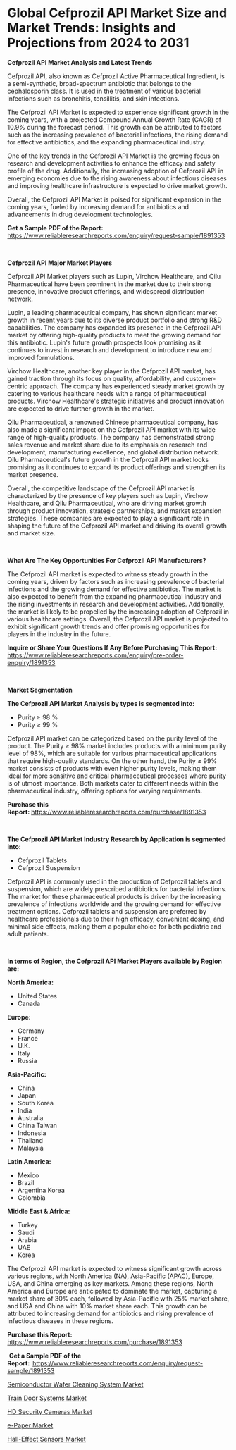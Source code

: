 <p><h1>Global Cefprozil API Market Size and Market Trends: Insights and Projections from 2024 to 2031</h1></p><p><strong>Cefprozil API Market Analysis and Latest Trends</strong></p>
<p><p>Cefprozil API, also known as Cefprozil Active Pharmaceutical Ingredient, is a semi-synthetic, broad-spectrum antibiotic that belongs to the cephalosporin class. It is used in the treatment of various bacterial infections such as bronchitis, tonsillitis, and skin infections.</p><p>The Cefprozil API Market is expected to experience significant growth in the coming years, with a projected Compound Annual Growth Rate (CAGR) of 10.9% during the forecast period. This growth can be attributed to factors such as the increasing prevalence of bacterial infections, the rising demand for effective antibiotics, and the expanding pharmaceutical industry.</p><p>One of the key trends in the Cefprozil API Market is the growing focus on research and development activities to enhance the efficacy and safety profile of the drug. Additionally, the increasing adoption of Cefprozil API in emerging economies due to the rising awareness about infectious diseases and improving healthcare infrastructure is expected to drive market growth.</p><p>Overall, the Cefprozil API Market is poised for significant expansion in the coming years, fueled by increasing demand for antibiotics and advancements in drug development technologies.</p></p>
<p><strong>Get a Sample PDF of the Report:&nbsp;</strong> <a href="https://www.reliableresearchreports.com/enquiry/request-sample/1891353">https://www.reliableresearchreports.com/enquiry/request-sample/1891353</a></p>
<p>&nbsp;</p>
<p><strong>Cefprozil API Major Market Players</strong></p>
<p><p>Cefprozil API Market players such as Lupin, Virchow Healthcare, and Qilu Pharmaceutical have been prominent in the market due to their strong presence, innovative product offerings, and widespread distribution network.</p><p>Lupin, a leading pharmaceutical company, has shown significant market growth in recent years due to its diverse product portfolio and strong R&D capabilities. The company has expanded its presence in the Cefprozil API market by offering high-quality products to meet the growing demand for this antibiotic. Lupin's future growth prospects look promising as it continues to invest in research and development to introduce new and improved formulations.</p><p>Virchow Healthcare, another key player in the Cefprozil API market, has gained traction through its focus on quality, affordability, and customer-centric approach. The company has experienced steady market growth by catering to various healthcare needs with a range of pharmaceutical products. Virchow Healthcare's strategic initiatives and product innovation are expected to drive further growth in the market.</p><p>Qilu Pharmaceutical, a renowned Chinese pharmaceutical company, has also made a significant impact on the Cefprozil API market with its wide range of high-quality products. The company has demonstrated strong sales revenue and market share due to its emphasis on research and development, manufacturing excellence, and global distribution network. Qilu Pharmaceutical's future growth in the Cefprozil API market looks promising as it continues to expand its product offerings and strengthen its market presence.</p><p>Overall, the competitive landscape of the Cefprozil API market is characterized by the presence of key players such as Lupin, Virchow Healthcare, and Qilu Pharmaceutical, who are driving market growth through product innovation, strategic partnerships, and market expansion strategies. These companies are expected to play a significant role in shaping the future of the Cefprozil API market and driving its overall growth and market size.</p></p>
<p>&nbsp;</p>
<p><strong>What Are The Key Opportunities For Cefprozil API Manufacturers?</strong></p>
<p><p>The Cefprozil API market is expected to witness steady growth in the coming years, driven by factors such as increasing prevalence of bacterial infections and the growing demand for effective antibiotics. The market is also expected to benefit from the expanding pharmaceutical industry and the rising investments in research and development activities. Additionally, the market is likely to be propelled by the increasing adoption of Cefprozil in various healthcare settings. Overall, the Cefprozil API market is projected to exhibit significant growth trends and offer promising opportunities for players in the industry in the future.</p></p>
<p><strong>Inquire or Share Your Questions If Any Before Purchasing This Report:</strong> <a href="https://www.reliableresearchreports.com/enquiry/pre-order-enquiry/1891353">https://www.reliableresearchreports.com/enquiry/pre-order-enquiry/1891353</a></p>
<p>&nbsp;</p>
<p><strong>Market Segmentation</strong></p>
<p><strong>The Cefprozil API Market Analysis by types is segmented into:</strong></p>
<p><ul><li>Purity ≥ 98 %</li><li>Purity ≥ 99 %</li></ul></p>
<p><p>Cefprozil API market can be categorized based on the purity level of the product. The Purity ≥ 98% market includes products with a minimum purity level of 98%, which are suitable for various pharmaceutical applications that require high-quality standards. On the other hand, the Purity ≥ 99% market consists of products with even higher purity levels, making them ideal for more sensitive and critical pharmaceutical processes where purity is of utmost importance. Both markets cater to different needs within the pharmaceutical industry, offering options for varying requirements.</p></p>
<p><strong>Purchase this Report:&nbsp;</strong><a href="https://www.reliableresearchreports.com/purchase/1891353">https://www.reliableresearchreports.com/purchase/1891353</a></p>
<p>&nbsp;</p>
<p><strong>The Cefprozil API Market Industry Research by Application is segmented into:</strong></p>
<p><ul><li>Cefprozil Tablets</li><li>Cefprozil Suspension</li></ul></p>
<p><p>Cefprozil API is commonly used in the production of Cefprozil tablets and suspension, which are widely prescribed antibiotics for bacterial infections. The market for these pharmaceutical products is driven by the increasing prevalence of infections worldwide and the growing demand for effective treatment options. Cefprozil tablets and suspension are preferred by healthcare professionals due to their high efficacy, convenient dosing, and minimal side effects, making them a popular choice for both pediatric and adult patients.</p></p>
<p>&nbsp;</p>
<p><strong>In terms of Region, the Cefprozil API Market Players available by Region are:</strong></p>
<p>
    <p> <strong> North America: </strong>
        <ul>
            <li>United States</li>
            <li>Canada</li>
        </ul>
        </p> 
    <p> <strong> Europe: </strong>
        <ul>
            <li>Germany</li>
            <li>France</li>
            <li>U.K.</li>
            <li>Italy</li>
            <li>Russia</li>
        </ul>
        </p> 
    <p> <strong> Asia-Pacific: </strong>
        <ul>
            <li>China</li>
            <li>Japan</li>
            <li>South Korea</li>
            <li>India</li>
            <li>Australia</li>
            <li>China Taiwan</li>
            <li>Indonesia</li>
            <li>Thailand</li>
            <li>Malaysia</li>
        </ul>
        </p> 
    <p> <strong> Latin America: </strong>
        <ul>
            <li>Mexico</li>
            <li>Brazil</li>
            <li>Argentina Korea</li>
            <li>Colombia</li>
        </ul>
        </p> 
    <p> <strong> Middle East & Africa: </strong>
        <ul>
            <li>Turkey</li>
            <li>Saudi</li>
            <li>Arabia</li>
            <li>UAE</li>
            <li>Korea</li>
        </ul>
    </p>
    </p>
<p><p>The Cefprozil API market is expected to witness significant growth across various regions, with North America (NA), Asia-Pacific (APAC), Europe, USA, and China emerging as key markets. Among these regions, North America and Europe are anticipated to dominate the market, capturing a market share of 30% each, followed by Asia-Pacific with 25% market share, and USA and China with 10% market share each. This growth can be attributed to increasing demand for antibiotics and rising prevalence of infectious diseases in these regions.</p></p>
<p><strong>Purchase this Report: </strong><a href="https://www.reliableresearchreports.com/purchase/1891353">https://www.reliableresearchreports.com/purchase/1891353</a></p>
<p>&nbsp;<strong>Get a Sample PDF of the Report:&nbsp;&nbsp;</strong><a href="https://www.reliableresearchreports.com/enquiry/request-sample/1891353">https://www.reliableresearchreports.com/enquiry/request-sample/1891353</a></p>
<p><strong></strong></p>
<p><p><a href="https://bubble-tree-ea4.notion.site/Semiconductor-Wafer-Cleaning-System-Market-Size-2024-2031-Global-Industrial-Analysis-Key-Geograph-4ec648758d0144d9ae21bb3710b59f39">Semiconductor Wafer Cleaning System Market</a></p><p><a href="https://view.publitas.com/reportprime-1/global-train-door-systems-market-by-types-applications-and-major-players-with-regional-growth-rate-analysis-and-development-situation-from-2024-to-2031/">Train Door Systems Market</a></p><p><a href="https://view.publitas.com/reportprime-1/hd-security-cameras-market-offers-provide-insightful-data-for-the-time-period-from-2024-to-2031-and-also-provide-analysis-based-on-application-type-and-region/">HD Security Cameras Market</a></p><p><a href="https://glittery-fuchsia-86a.notion.site/Decoding-the-e-Paper-Market-A-Deep-Dive-into-the-Latest-Market-Trends-Market-Segmentation-and-Com-db487d0b58c541dd8a6caff57ba746fc">e-Paper Market</a></p><p><a href="https://woozy-pyroraptor-a1f.notion.site/Hall-Effect-Sensors-Market-Analysis-and-Market-Size-Global-Industry-Overview-Market-Segmentation-a-eeb7dfa4d7b04d8481028e7f4cc89e77">Hall-Effect Sensors Market</a></p></p>